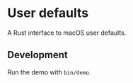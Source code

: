 # User defaults

A Rust interface to macOS user defaults.

## Development

Run the demo with `bin/demo`.
